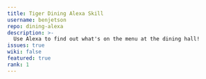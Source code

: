 ```yaml
---
title: Tiger Dining Alexa Skill
username: benjetson
repo: dining-alexa
description: >-
  Use Alexa to find out what's on the menu at the dining hall!
issues: true
wiki: false
featured: true
rank: 1
---
```

